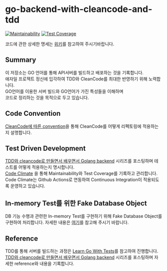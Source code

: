 # go-backend-with-cleancode-and-tdd
[![Maintainability](https://api.codeclimate.com/v1/badges/26b230fc84f3d4f9dac0/maintainability)](https://codeclimate.com/github/hyun06000/go-backend-with-cleancode-and-tdd/maintainability)
[![Test Coverage](https://api.codeclimate.com/v1/badges/26b230fc84f3d4f9dac0/test_coverage)](https://codeclimate.com/github/hyun06000/go-backend-with-cleancode-and-tdd/test_coverage)  
  
코드에 관한 상세한 명세는 [위키](https://github.com/hyun06000/go-backend-with-cleancode-and-tdd/wiki)를 참고하여 주시기바랍니다.


## Summary
이 저장소는 GO 언어를 통해 API서버를 빌드하고 배포하는 것을 기록합니다.  
애자일 프로젝트 정신에 입각하여 TDD와 CleanCode를 최대한 반영하기 위해 노력합니다.  
GO언어를 이용한 서버 빌드와 GO언어가 가진 특성들을 이해하며  
코드로 정리하는 것을 목적으로 두고 있습니다.  

## Code Convention
[CleanCode에 따른 convention](https://github.com/hyun06000/go-backend-with-cleancode-and-tdd/wiki/CleanCode%EC%97%90-%EB%94%B0%EB%A5%B8-convention)을 통해 CleanCode를 어떻게 리펙토링에 적용하는지 설명합니다.  
  
## Test Driven Development  
[TDD와 cleancode로 만들면서 배우면서 Golang backend](https://davi06000.tistory.com/137?category=925226) 시리즈를 포스팅하며 테스트를 어떻게 적용하는지 명시합니다.  
[Code Climate](https://codeclimate.com/github/hyun06000/go-backend-with-cleancode-and-tdd) 을 통해 Maintainability와 Test Coverage를 기록하고 관리합니다.
Code Climate는 Github Actions로 연동하여 Continuous Integration이 적용되도록 운영하고 있습니다.  
  
## In-memory Test를 위한 Fake Database Object  
DB 기능 수행과 관련한 In-memory Test를 구현하기 위해 Fake Database Object를 구현하여 처리합니다. 자세한 내용은 [여기](https://github.com/hyun06000/go-backend-with-cleancode-and-tdd/wiki/%5B-Docs-%5D-FakeDB-module)를 참고해 주시기 바랍니다.  

## Reference
TDD를 통해 서버를 빌드하는 과정은 [Learn Go With Tests](https://quii.gitbook.io/learn-go-with-tests/)를 참고하여 진행합니다.  
[TDD와 cleancode로 만들면서 배우면서 Golang backend](https://davi06000.tistory.com/137?category=925226) 시리즈를 포스팅하며 자세한 reference와 내용을 기록합니다.
  
